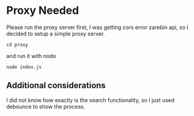# Proxy Needed

Please run the proxy server first, I was getting cors error zarebin api, so I decided to setup a simple proxy server.

```
cd proxy
```

and run it with node

```
node index.js
```

## Additional considerations

I did not know how exactly is the search functionality, so I just used debounce to show the process.
